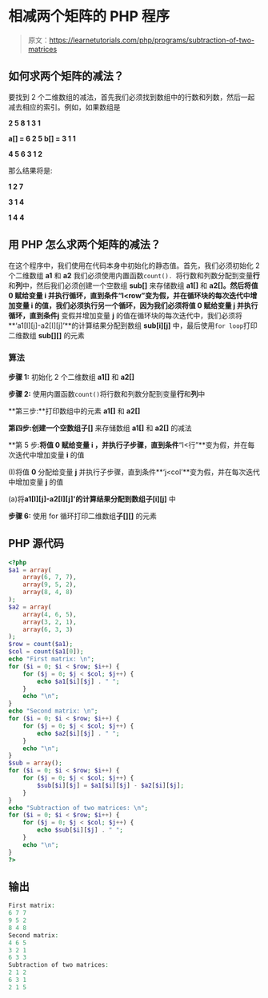 # 相减两个矩阵的 PHP 程序

> 原文：<https://learnetutorials.com/php/programs/subtraction-of-two-matrices>

## 如何求两个矩阵的减法？

要找到 2 个二维数组的减法，首先我们必须找到数组中的行数和列数，然后一起减去相应的索引。例如，如果数组是

**2 5 8 1 3 1**

**a[] = 6 2 5 b[] = 3 1 1**

**4 5 6 3 1 2**

那么结果将是:

**1 2 7**

**3 1 4**

**1 4 4**

## 用 PHP 怎么求两个矩阵的减法？

在这个程序中，我们使用在代码本身中初始化的静态值。首先，我们必须初始化 2 个二维数组 **a1** 和 **a2** 我们必须使用内置函数`count(). `将行数和列数分配到变量**行**和**列**中，然后我们必须创建一个空数组 **sub[]** 来存储数组 **a1[]** 和 **a2[]。**然后将值 **0** 赋给变量 **i** 并执行循环，直到条件**“I<row”**变为假，并在循环块的每次迭代中增加变量 **i** 的值，我们必须执行另一个循环，因为我们必须将值 **0** 赋给变量 **j** 并执行循环，直到条件**j** 变假并增加变量 **j** 的值在循环块的每次迭代中，我们必须将**‘a1[I][j]-a2[I][j]’**的计算结果分配到数组 **sub[i][j]** 中，最后使用`for loop`打印二维数组 **sub[][]** 的元素

### 算法

**步骤 1:** 初始化 2 个二维数组 **a1[]** 和 **a2[]**

**步骤 2:** 使用内置函数`count()`将行数和列数分配到变量**行**和**列**中

**第三步:**打印数组中的元素 **a1[]** 和 **a2[]**

**第四步:**创建一个空数组**子[]** 来存储数组 **a1[]** 和 **a2[]** 的减法

**第 5 步:**将值 **0** 赋给变量 **i** ，并执行子步骤，直到条件**“I<行”**变为假，并在每次迭代中增加变量 **i** 的值

(I)将值 **0** 分配给变量 **j** 并执行子步骤，直到条件**‘j<col’**变为假，并在每次迭代中增加变量 **j** 的值

(a)将**a1[I][j]-a2[I][j]'**的计算结果分配到数组**子[i][j]** 中

**步骤 6:** 使用 for 循环打印二维数组**子[][]** 的元素

## PHP 源代码

```php
<?php
$a1 = array(
    array(6, 7, 7),
    array(9, 5, 2),
    array(8, 4, 8)
);
$a2 = array(
    array(4, 6, 5),
    array(3, 2, 1),
    array(6, 3, 3)
);
$row = count($a1);
$col = count($a1[0]);
echo "First matrix: \n";
for ($i = 0; $i < $row; $i++) {
    for ($j = 0; $j < $col; $j++) {
        echo $a1[$i][$j] . " ";
    }
    echo "\n";
}
echo "Second matrix: \n";
for ($i = 0; $i < $row; $i++) {
    for ($j = 0; $j < $col; $j++) {
        echo $a2[$i][$j] . " ";
    }
    echo "\n";
}
$sub = array();
for ($i = 0; $i < $row; $i++) {
    for ($j = 0; $j < $col; $j++) {
        $sub[$i][$j] = $a1[$i][$j] - $a2[$i][$j];
    }
}
echo "Subtraction of two matrices: \n";
for ($i = 0; $i < $row; $i++) {
    for ($j = 0; $j < $col; $j++) {
        echo $sub[$i][$j] . " ";
    }
    echo "\n";
}
?>

```

## 输出

```php
First matrix:
6 7 7
9 5 2
8 4 8
Second matrix:
4 6 5
3 2 1
6 3 3
Subtraction of two matrices:
2 1 2
6 3 1
2 1 5
```
